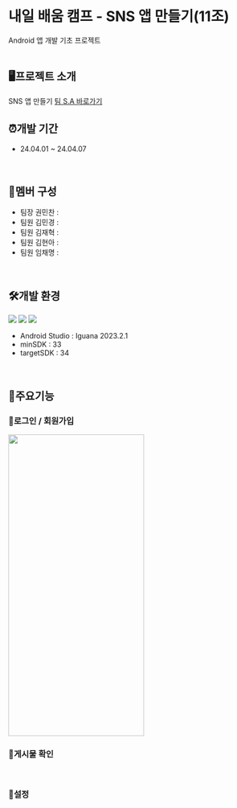 # 내일 배움 캠프 - SNS 앱 만들기(11조)
Android 앱 개발 기초 프로젝트
<br>
<br>

## 🖥️프로젝트 소개
SNS 앱 만들기
[팀 S.A 바로가기](https://teamsparta.notion.site/11-41a2bb816a534fbd81e84728a14344c0)
<br>

## ⏰개발 기간
* 24.04.01 ~ 24.04.07
<br>

## 👥멤버 구성
* 팀장 권민찬 :
* 팀원 김민경 :
* 팀원 김재혁 :
* 팀원 김현아 :
* 팀원 임채명 :
<br>

## 🛠️개발 환경
<img src="https://img.shields.io/badge/Android-3DDC84?style=for-the-badge&logo=android&logoColor=white"/> <img src="https://img.shields.io/badge/Android_Studio-3DDC84?style=for-the-badge&logo=android-studio&logoColor=white"/> <img src="https://img.shields.io/badge/Kotlin-0095D5?&style=for-the-badge&logo=kotlin&logoColor=white"/>
* Android Studio : Iguana 2023.2.1
* minSDK : 33
* targetSDK : 34
<br>

## 📌주요기능
### 📍로그인 / 회원가입
<img src="https://github.com/Combro-Kim/gitPractice/assets/84631435/cb68f14a-21b1-44ff-bbcf-b11bb0e9eaf6" width = "270" height="600">
<br>

### 📍게시물 확인
<br>

### 📍설정
<br>
